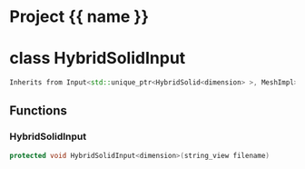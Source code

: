 <script setup>
import {useRoute} from 'vitepress'
const {path} = useRoute()
const tokens = path.split('/')
const words = tokens[2].split('-');
for (let i = 0; i < words.length; i++) {
    words[i] = words[i].charAt(0).toUpperCase() + words[i].slice(1);
    words[i] = words[i].replace('geode', 'Geode')
}
const name = words.join('-');
</script>
# Project {{ name }}

# class HybridSolidInput


```cpp
Inherits from Input<std::unique_ptr<HybridSolid<dimension> >, MeshImpl>
```



## Functions

### HybridSolidInput

```cpp
protected void HybridSolidInput<dimension>(string_view filename)
```




